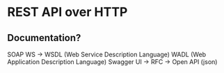 # REST API over HTTP
## Documentation?
SOAP WS -> WSDL (Web Service Description Language)
WADL (Web Application Description Language)
Swagger UI -> RFC -> Open API (json)